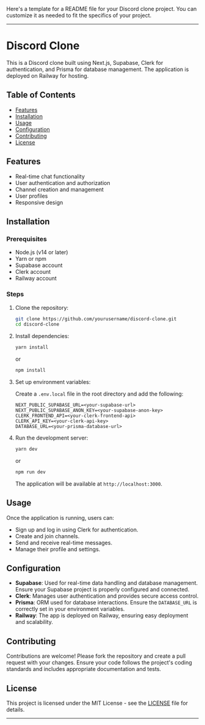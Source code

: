 Here's a template for a README file for your Discord clone project. You can customize it as needed to fit the specifics of your project.

---

# Discord Clone

This is a Discord clone built using Next.js, Supabase, Clerk for authentication, and Prisma for database management. The application is deployed on Railway for hosting.

## Table of Contents

- [Features](#features)
- [Installation](#installation)
- [Usage](#usage)
- [Configuration](#configuration)
- [Contributing](#contributing)
- [License](#license)

## Features

- Real-time chat functionality
- User authentication and authorization
- Channel creation and management
- User profiles
- Responsive design

## Installation

### Prerequisites

- Node.js (v14 or later)
- Yarn or npm
- Supabase account
- Clerk account
- Railway account

### Steps

1. Clone the repository:

   ```bash
   git clone https://github.com/yourusername/discord-clone.git
   cd discord-clone
   ```

2. Install dependencies:

   ```bash
   yarn install
   ```

   or

   ```bash
   npm install
   ```

3. Set up environment variables:

   Create a `.env.local` file in the root directory and add the following:

   ```env
   NEXT_PUBLIC_SUPABASE_URL=<your-supabase-url>
   NEXT_PUBLIC_SUPABASE_ANON_KEY=<your-supabase-anon-key>
   CLERK_FRONTEND_API=<your-clerk-frontend-api>
   CLERK_API_KEY=<your-clerk-api-key>
   DATABASE_URL=<your-prisma-database-url>
   ```

4. Run the development server:

   ```bash
   yarn dev
   ```

   or

   ```bash
   npm run dev
   ```

   The application will be available at `http://localhost:3000`.

## Usage

Once the application is running, users can:

- Sign up and log in using Clerk for authentication.
- Create and join channels.
- Send and receive real-time messages.
- Manage their profile and settings.

## Configuration

- **Supabase**: Used for real-time data handling and database management. Ensure your Supabase project is properly configured and connected.
- **Clerk**: Manages user authentication and provides secure access control.
- **Prisma**: ORM used for database interactions. Ensure the `DATABASE_URL` is correctly set in your environment variables.
- **Railway**: The app is deployed on Railway, ensuring easy deployment and scalability.

## Contributing

Contributions are welcome! Please fork the repository and create a pull request with your changes. Ensure your code follows the project's coding standards and includes appropriate documentation and tests.

## License

This project is licensed under the MIT License - see the [LICENSE](LICENSE) file for details.

---
